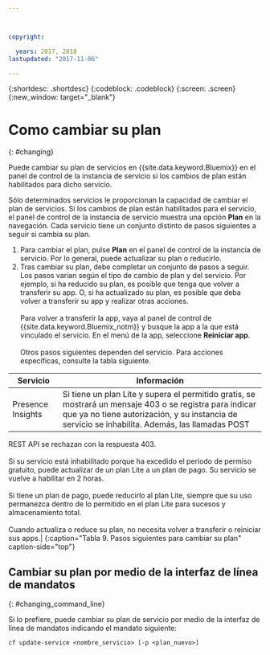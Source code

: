```yaml
---



copyright:

  years: 2017, 2018
lastupdated: "2017-11-06"

---
```


{:shortdesc: .shortdesc}
{:codeblock: .codeblock}
{:screen: .screen}
{:new_window: target="_blank"}

# Como cambiar su plan
{: #changing}

Puede cambiar su plan de servicios en {{site.data.keyword.Bluemix}} en el panel de control de la instancia de servicio si los cambios de plan están habilitados para dicho servicio.

Sólo determinados servicios le proporcionan la capacidad de cambiar el plan de servicios. Si los cambios de plan están habilitados para el servicio, el panel de control de la instancia de servicio muestra una opción **Plan** en la navegación. Cada servicio tiene un conjunto distinto de pasos siguientes a seguir
si cambia su plan.

1. Para cambiar el plan, pulse **Plan** en el panel de control de la instancia de servicio. Por lo general, puede actualizar su plan o reducirlo.
2. Tras cambiar su plan, debe completar un conjunto de pasos a seguir. Los pasos varían según el tipo de cambio
de plan y del servicio. Por ejemplo, si ha reducido su plan, es posible que tenga que volver a transferir su
app. O, si ha actualizado su plan, es posible que deba volver a transferir su app y realizar otras acciones. <br/><br/>Para volver a transferir la app, vaya al panel de control de {{site.data.keyword.Bluemix_notm}} y busque la app a la que está vinculado el servicio. En el menú de la app, seleccione **Reiniciar app**.<br/><br/>Otros pasos siguientes dependen del servicio. Para acciones específicas, consulte la tabla siguiente.

|Servicio |	Información|
|--------|-------------|
|Presence Insights 	|Si tiene un plan Lite y supera el permitido gratis, se mostrará un mensaje 403 o se registra para indicar que ya no tiene autorización, y su instancia de servicio se inhabilita. Además, las llamadas POST
REST API se rechazan con la respuesta 403.<br/><br/>Si su servicio está inhabilitado porque ha excedido el periodo de permiso gratuito, puede actualizar de un plan Lite a un plan de pago. Su servicio se vuelve a habilitar en 2 horas.<br/><br/>Si tiene un plan de pago, puede reducirlo al plan Lite, siempre que su uso permanezca dentro de lo permitido en el
plan Lite para sucesos y almacenamiento total.<br/><br/>Cuando actualiza o reduce su plan, no necesita volver a transferir o reiniciar sus apps.|
{:caption="Tabla 9. Pasos siguientes para cambiar su plan" caption-side="top"}

## Cambiar su plan por medio de la interfaz de línea de mandatos
{: #changing_command_line}

Si lo prefiere, puede cambiar su plan de servicio por medio de la interfaz de línea de mandatos indicando el mandato siguiente:
```
cf update-service <nombre_servicio> [-p <plan_nuevo>]
```
